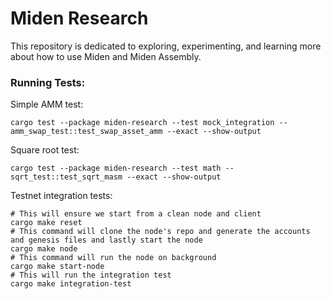 # Miden Research

This repository is dedicated to exploring, experimenting, and learning more about how to use Miden and Miden Assembly.

### Running Tests:

Simple AMM test:
```
cargo test --package miden-research --test mock_integration -- amm_swap_test::test_swap_asset_amm --exact --show-output
```

Square root test:
```
cargo test --package miden-research --test math -- sqrt_test::test_sqrt_masm --exact --show-output
```

Testnet integration tests:
```
# This will ensure we start from a clean node and client
cargo make reset
# This command will clone the node's repo and generate the accounts and genesis files and lastly start the node 
cargo make node
# This command will run the node on background
cargo make start-node 
# This will run the integration test 
cargo make integration-test
```